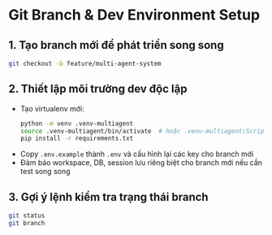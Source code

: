 # Git Branch & Dev Environment Setup

## 1. Tạo branch mới để phát triển song song
```bash
git checkout -b feature/multi-agent-system
```

## 2. Thiết lập môi trường dev độc lập
- Tạo virtualenv mới:
  ```bash
  python -m venv .venv-multiagent
  source .venv-multiagent/bin/activate  # hoặc .venv-multiagent\Scripts\activate trên Windows
  pip install -r requirements.txt
  ```
- Copy `.env.example` thành `.env` và cấu hình lại các key cho branch mới
- Đảm bảo workspace, DB, session lưu riêng biệt cho branch mới nếu cần test song song

## 3. Gợi ý lệnh kiểm tra trạng thái branch
```bash
git status
git branch
```
